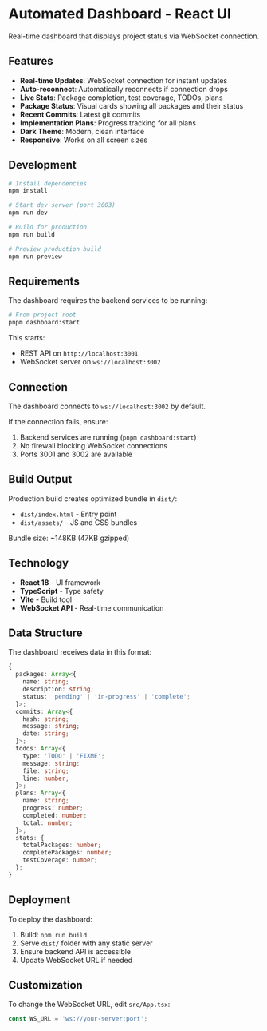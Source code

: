 # Automated Dashboard - React UI

Real-time dashboard that displays project status via WebSocket connection.

## Features

- **Real-time Updates**: WebSocket connection for instant updates
- **Auto-reconnect**: Automatically reconnects if connection drops
- **Live Stats**: Package completion, test coverage, TODOs, plans
- **Package Status**: Visual cards showing all packages and their status
- **Recent Commits**: Latest git commits
- **Implementation Plans**: Progress tracking for all plans
- **Dark Theme**: Modern, clean interface
- **Responsive**: Works on all screen sizes

## Development

```bash
# Install dependencies
npm install

# Start dev server (port 3003)
npm run dev

# Build for production
npm run build

# Preview production build
npm run preview
```

## Requirements

The dashboard requires the backend services to be running:

```bash
# From project root
pnpm dashboard:start
```

This starts:
- REST API on `http://localhost:3001`
- WebSocket server on `ws://localhost:3002`

## Connection

The dashboard connects to `ws://localhost:3002` by default.

If the connection fails, ensure:
1. Backend services are running (`pnpm dashboard:start`)
2. No firewall blocking WebSocket connections
3. Ports 3001 and 3002 are available

## Build Output

Production build creates optimized bundle in `dist/`:
- `dist/index.html` - Entry point
- `dist/assets/` - JS and CSS bundles

Bundle size: ~148KB (47KB gzipped)

## Technology

- **React 18** - UI framework
- **TypeScript** - Type safety
- **Vite** - Build tool
- **WebSocket API** - Real-time communication

## Data Structure

The dashboard receives data in this format:

```typescript
{
  packages: Array<{
    name: string;
    description: string;
    status: 'pending' | 'in-progress' | 'complete';
  }>;
  commits: Array<{
    hash: string;
    message: string;
    date: string;
  }>;
  todos: Array<{
    type: 'TODO' | 'FIXME';
    message: string;
    file: string;
    line: number;
  }>;
  plans: Array<{
    name: string;
    progress: number;
    completed: number;
    total: number;
  }>;
  stats: {
    totalPackages: number;
    completePackages: number;
    testCoverage: number;
  };
}
```

## Deployment

To deploy the dashboard:

1. Build: `npm run build`
2. Serve `dist/` folder with any static server
3. Ensure backend API is accessible
4. Update WebSocket URL if needed

## Customization

To change the WebSocket URL, edit `src/App.tsx`:

```typescript
const WS_URL = 'ws://your-server:port';
```
